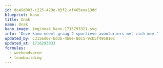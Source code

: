 ```yaml
---
id: dc49d003-c225-429e-b3f2-af465eea13dd
blueprint: kano
title: Onak
name: Onak
kano_image: img/onak_kano-1715793321.svg
info: 'Deze kano neemt graag 2 sportieve avonturiers met zich mee.'
updated_by: c3156d07-bd3b-4b0e-8dc5-9cb5f495810c
updated_at: 1716293933
formules:
  - weekendvaren
  - teambuilding
---
```

